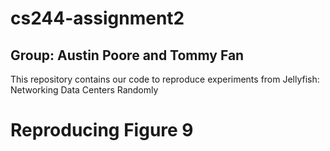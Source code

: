 # cs244-assignment2
## Group: Austin Poore and Tommy Fan

This repository contains our code to reproduce experiments from Jellyfish: Networking Data Centers Randomly

# Reproducing Figure 9


